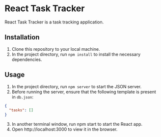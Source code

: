 # React Task Tracker

React Task Tracker is a task tracking application.

## Installation

1. Clone this repository to your local machine.
2. In the project directory, run `npm install` to install the necessary dependencies.

## Usage

1. In the project directory, run `npm server` to start the JSON server.
2. Before running the server, ensure that the following template is present in `db.json`:
```json
{
  "tasks": []
}
```
3. In another terminal window, run npm start to start the React app.
4. Open http://localhost:3000 to view it in the browser.